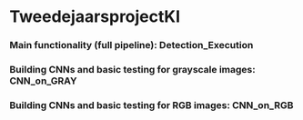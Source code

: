 # TweedejaarsprojectKI

### Main functionality (full pipeline): Detection_Execution
### Building CNNs and basic testing for grayscale images: CNN_on_GRAY
### Building CNNs and basic testing for RGB images: CNN_on_RGB
